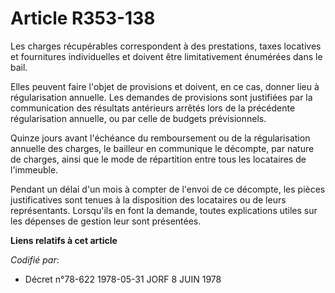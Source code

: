 # Article R353-138

Les charges récupérables correspondent à des prestations, taxes locatives et fournitures individuelles et doivent être
limitativement énumérées dans le bail.

Elles peuvent faire l'objet de provisions et doivent, en ce cas, donner lieu à régularisation annuelle. Les demandes de
provisions sont justifiées par la communication des résultats antérieurs arrêtés lors de la précédente régularisation
annuelle, ou par celle de budgets prévisionnels.

Quinze jours avant l'échéance du remboursement ou de la régularisation annuelle des charges, le bailleur en communique le
décompte, par nature de charges, ainsi que le mode de répartition entre tous les locataires de l'immeuble.

Pendant un délai d'un mois à compter de l'envoi de ce décompte, les pièces justificatives sont tenues à la disposition des
locataires ou de leurs représentants. Lorsqu'ils en font la demande, toutes explications utiles sur les dépenses de gestion
leur sont présentées.

**Liens relatifs à cet article**

_Codifié par_:

  - Décret n°78-622 1978-05-31 JORF 8 JUIN 1978
